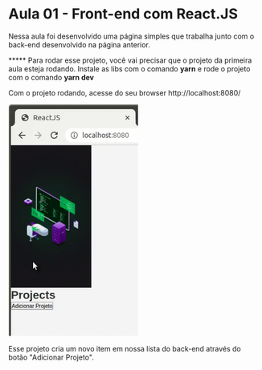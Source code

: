 # Aula 01 - Front-end com React.JS

Nessa aula foi desenvolvido uma página simples que trabalha junto com o back-end desenvolvido na página anterior.

***** Para rodar esse projeto, você vai precisar que o projeto da primeira aula esteja rodando. Instale as libs com o comando **yarn** e rode o projeto com o comando **yarn dev**

Com o projeto rodando, acesse do seu browser http://localhost:8080/

![Imagem](https://github.com/willbp/Bootcamp-GoStack11-rocketseat/blob/master/Nivel01/01frontend-reactjs/images/browser_projeto01.gif)

Esse projeto cria um novo item em nossa lista do back-end através do botão "Adicionar Projeto".